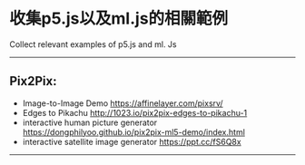 # 收集p5.js以及ml.js的相關範例<br/>
Collect relevant examples of p5.js and ml. Js
- - -
## Pix2Pix:<br/>
* Image-to-Image Demo https://affinelayer.com/pixsrv/
* Edges to Pikachu http://1023.io/pix2pix-edges-to-pikachu-1
* interactive human picture generator  https://dongphilyoo.github.io/pix2pix-ml5-demo/index.html
* interactive satellite image generator https://ppt.cc/fS6Q8x
- - -
